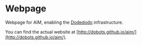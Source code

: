 # Webpage 

Webpage for AIM, enabling the [Dodedodo](http://www.dodedodo.com/) infrastructure.

You can find the actual website at [http://dobots.github.io/aim/](http://dobots.github.io/aim/).
